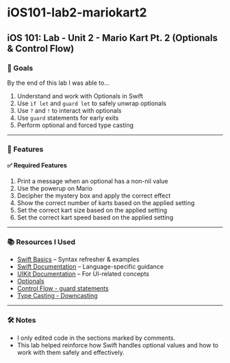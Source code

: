 # iOS101-lab2-mariokart2

## iOS 101: Lab - Unit 2 - Mario Kart Pt. 2 (Optionals & Control Flow)

### 🎯 Goals

By the end of this lab I was able to...

1. Understand and work with Optionals in Swift
2. Use `if let` and `guard let` to safely unwrap optionals
3. Use `?` and `!` to interact with optionals
4. Use `guard` statements for early exits
5. Perform optional and forced type casting

---

### 🚀 Features

#### ✅ Required Features

1. Print a message when an optional has a non-nil value
2. Use the powerup on Mario
3. Decipher the mystery box and apply the correct effect
4. Show the correct number of karts based on the applied setting
5. Set the correct kart size based on the applied setting
6. Set the correct kart speed based on the applied setting

---

### 📚 Resources I Used

- [Swift Basics](https://docs.swift.org/swift-book/documentation/the-swift-programming-language/thebasics/) – Syntax refresher & examples
- [Swift Documentation](https://developer.apple.com/documentation/swift) – Language-specific guidance
- [UIKit Documentation](https://developer.apple.com/documentation/uikit) – For UI-related concepts
- [Optionals](https://docs.swift.org/swift-book/documentation/the-swift-programming-language/thebasics/#Optionals)
- [Control Flow - guard statements](https://docs.swift.org/swift-book/documentation/the-swift-programming-language/controlflow/#Early-Exit)
- [Type Casting - Downcasting](https://docs.swift.org/swift-book/documentation/the-swift-programming-language/typecasting/#Downcasting)

---

### 🛠 Notes

- I only edited code in the sections marked by comments.
- This lab helped reinforce how Swift handles optional values and how to work with them safely and effectively.
